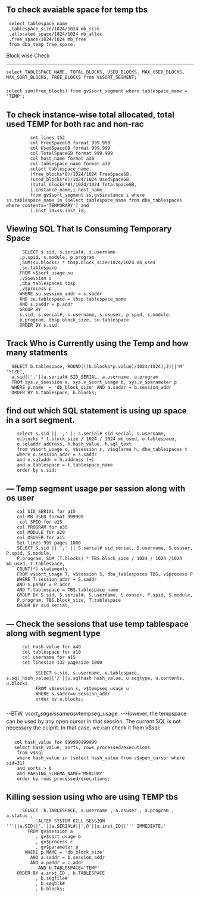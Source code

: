 
To check avaiable space for temp tbs
-----------------
     select tablespace_name
     ,tablespace_size/1024/1024 mb_size
     ,allocated_space/1024/1024 mb_alloc
     ,free_space/1024/1024 mb_free
     from dba_temp_free_space;

Block wise Check

-----------------
   
    select TABLESPACE_NAME, TOTAL_BLOCKS, USED_BLOCKS, MAX_USED_BLOCKS, MAX_SORT_BLOCKS, FREE_BLOCKS from V$SORT_SEGMENT;

#####
    
    select sum(free_blocks) from gv$sort_segment where tablespace_name = 'TEMP';


To check instance-wise total allocated, total used TEMP for both rac and non-rac
-----------------
             
             set lines 152
             col FreeSpaceGB format 999.999
             col UsedSpaceGB format 999.999
             col TotalSpaceGB format 999.999
             col host_name format a30
             col tablespace_name format a30
             select tablespace_name,
             (free_blocks*8)/1024/1024 FreeSpaceGB,
             (used_blocks*8)/1024/1024 UsedSpaceGB,
             (total_blocks*8)/1024/1024 TotalSpaceGB,
             i.instance_name,i.host_name
             from gv$sort_segment ss,gv$instance i where ss.tablespace_name in (select tablespace_name from dba_tablespaces where contents='TEMPORARY') and
             i.inst_id=ss.inst_id;



Viewing SQL That Is Consuming Temporary Space
-----------------         

          SELECT s.sid, s.serial#, s.username
         ,p.spid, s.module, p.program
         ,SUM(su.blocks) * tbsp.block_size/1024/1024 mb_used
         ,su.tablespace
         FROM v$sort_usage su
         ,v$session s
         ,dba_tablespaces tbsp
         ,v$process p
         WHERE su.session_addr = s.saddr
         AND su.tablespace = tbsp.tablespace_name
         AND s.paddr = p.addr
         GROUP BY
         s.sid, s.serial#, s.username, s.osuser, p.spid, s.module,
         p.program, tbsp.block_size, su.tablespace
         ORDER BY s.sid; 



Track Who is Currently using the Temp and how many statments
-----------------      
      SELECT b.tablespace, ROUND(((b.blocks*p.value)/1024/1024),2)||'M' "SIZE",
      a.sid||','||a.serial# SID_SERIAL, a.username, a.program
      FROM sys.v_$session a, sys.v_$sort_usage b, sys.v_$parameter p
      WHERE p.name  = 'db_block_size' AND a.saddr = b.session_addr
      ORDER BY b.tablespace, b.blocks;

find out which SQL statement is using up space in a sort segment.
-----------------

        select s.sid || ',' || s.serial# sid_serial, s.username,
        o.blocks * t.block_size / 1024 / 1024 mb_used, o.tablespace,
        o.sqladdr address, h.hash_value, h.sql_text
        from v$sort_usage o, v$session s, v$sqlarea h, dba_tablespaces t
        where o.session_addr = s.saddr
        and o.sqladdr = h.address (+)
        and o.tablespace = t.tablespace_name
        order by s.sid;

— Temp segment usage per session along with os user
-----------------
        col SID_SERIAL for a15
        col MB_USED format 999999
         col SPID for a15
        col PROGRAM for a30
        col MODULE for a20
        col OSUSER for a15
        Set lines 999 pages 1000
        SELECT S.sid || ',' || S.serial# sid_serial, S.username, S.osuser, P.spid, S.module,
        P.program, SUM (T.blocks) * TBS.block_size / 1024 / 1024 /1024 mb_used, T.tablespace,
        COUNT(*) statements
        FROM v$sort_usage T, v$session S, dba_tablespaces TBS, v$process P
        WHERE T.session_addr = S.saddr
        AND S.paddr = P.addr
        AND T.tablespace = TBS.tablespace_name
        GROUP BY S.sid, S.serial#, S.username, S.osuser, P.spid, S.module,
        P.program, TBS.block_size, T.tablespace
        ORDER BY sid_serial;

— Check the sessions that use temp tablespace along with segment type
-----------------

          col hash_value for a40
          col tablespace for a10
          col username for a15
          set linesize 132 pagesize 1000

               SELECT s.sid, s.username, u.tablespace, s.sql_hash_value||'/'||u.sqlhash hash_value, u.segtype, u.contents, u.blocks
               FROM v$session s, v$tempseg_usage u
               WHERE s.saddr=u.session_addr
               order by u.blocks;

#####
--BTW, v$sort_usage is same as v$tempseg_usage.
--However, the tempspace can be used by any open cursor in that session. The current SQL is not necessary the culprit. In that case, we can check it from v$sql:
#####

       col hash_value for 999999999999
       select hash_value, sorts, rows_processed/executions
        from v$sql
        where hash_value in (select hash_value from v$open_cursor where sid=31)
        and sorts > 0
        and PARSING_SCHEMA_NAME='MERCURY'
        order by rows_processed/executions;




Killing session using who are using TEMP tbs
---------------------------
          SELECT  b.TABLESPACE, a.username , a.osuser , a.program , a.status ,
               'ALTER SYSTEM KILL SESSION '''||a.SID||','||a.SERIAL#||',@'||a.inst_ID||''' IMMEDIATE;'
            FROM gv$session a
               , gv$sort_usage b
               , gv$process c
               , gv$parameter p
           WHERE p.NAME = 'db_block_size'
             AND a.saddr = b.session_addr
             AND a.paddr = c.addr
             -- AND b.TABLESPACE='TEMP'
        ORDER BY a.inst_ID , b.TABLESPACE
               , b.segfile#
               , b.segblk#
               , b.blocks;

